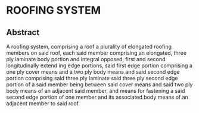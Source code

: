 # ROOFING SYSTEM

## Abstract
A roofing system, comprising a roof a plurality of elongated roofing members on said roof, each said member comprising an elongated, three ply laminate body portion and integral opposed, first and second longitudinally extend ing edge portions, said first edge portion comprising a one ply cover means and a two ply body means and said second edge portion comprising said three ply laminate said three ply second edge portion of a said member being between said cover means and said two ply body means of an adjacent said member, and means for fastening a said second edge portion of one member and its associated body means of an adjacent member to said roof.